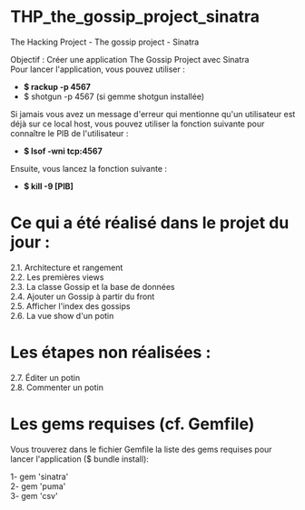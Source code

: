 # THP_the_gossip_project_sinatra
The Hacking Project - The gossip project - Sinatra

Objectif : Créer une application The Gossip Project avec Sinatra <br />
Pour lancer l'application, vous pouvez utiliser : 
- <strong>$ rackup -p 4567</strong>
- $ shotgun -p 4567 (si gemme shotgun installée)

Si jamais vous avez un message d'erreur qui mentionne qu'un utilisateur est déjà sur ce local host, vous pouvez utiliser la fonction suivante pour connaître le PIB de l'utilisateur : 
- <strong>$ lsof -wni tcp:4567</strong>

Ensuite, vous lancez la fonction suivante :
- <strong>$ kill -9 [PIB]</strong>

# Ce qui a été réalisé dans le projet du jour :

2.1. Architecture et rangement <br/>
2.2. Les premières views <br/>
2.3. La classe Gossip et la base de données <br/>
2.4. Ajouter un Gossip à partir du front <br/>
2.5. Afficher l'index des gossips <br/>
2.6. La vue show d'un potin <br/>


# Les étapes non réalisées :

2.7. Éditer un potin <br/>
2.8. Commenter un potin <br/>

# Les gems requises (cf. Gemfile)

Vous trouverez dans le fichier Gemfile la liste des gems requises pour lancer l'application ($ bundle install):

1- gem 'sinatra' <br/>
2- gem 'puma' <br/>
3- gem 'csv' <br/>
